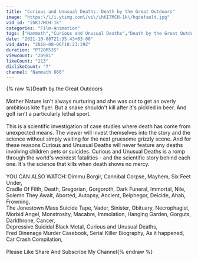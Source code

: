 ```yaml
---
title: "Curious and Unusual Deaths: Death by the Great Outdoors"
image: "https:\/\/i.ytimg.com\/vi\/ihKI7MCH-1k\/hqdefault.jpg"
vid_id: "ihKI7MCH-1k"
categories: "Film-Animation"
tags: ["Nammath","Curious and Unusual Deaths","Death by the Great Outdoors"]
date: "2021-10-08T21:35:43+03:00"
vid_date: "2018-08-06T18:23:39Z"
duration: "PT20M53S"
viewcount: "20981"
likeCount: "213"
dislikeCount: "7"
channel: "Nammath 666"
---
```

{% raw %}Death by the Great Outdoors<br /><br />Mother Nature isn't always nurturing and she was out to get an overly ambitious kite flyer. But a snake shouldn't kill after it's pickled in beer. And golf isn't a particularly lethal sport.<br /><br />This is a scientific investigation of case studies where death has come from unexpected means. The viewer will invest themselves into the story and the science without simply waiting for the next gruesome grizzly scene. And for these reasons Curious and Unusual Deaths will never feature any deaths involving children pets or suicides. Curious and Unusual Deaths is a romp through the world's weirdest fatalities - and the scientific story behind each one. It's the science that kills when death shows no mercy.<br /><br />YOU CAN ALSO WATCH:  Dimmu Borgir, Cannibal Corpse, Mayhem, Six Feet Under,<br />Cradle Of Filth,  Death, Gregorian, Gorgoroth, Dark Funeral, Immortal, Nile,<br />Solemn They Await, Aborted, Autopsy, Ancient, Belphegor, Deicide, Ahab, Frowning,<br />The Jonestown Mass Suicide Tape, Vader, Sinister, Obituary, Necrophagist, Morbid Angel, Monstrosity,  Macabre, Immolation, Hanging Garden, Gorguts, Darkthrone, Cancer, <br />Depressive Suicidal Black Metal, Curious and Unusual Deaths,<br />Fred Dinenage Murder Casebook, Serial Killer Biography, As it happened,<br />Car Crash Compilation, <br /><br />Please Like Share And Subscribe My Channel{% endraw %}
